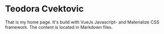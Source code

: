 # Teodora Cvektovic

That is my home page. It's build with VueJs Javascript- and Materialize CSS framework. The content is located in Markdown files.
